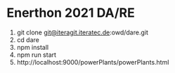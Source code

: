 # Enerthon 2021 DA/RE
1. git clone git@iteragit.iteratec.de:owd/dare.git
2. cd dare
3. npm install
4. npm run start
5. http://localhost:9000/powerPlants/powerPlants.html